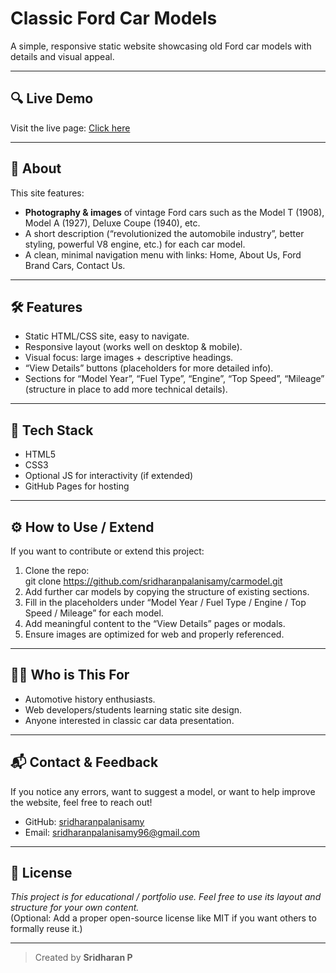 # Classic Ford Car Models

A simple, responsive static website showcasing old Ford car models with details and visual appeal.

---

## 🔍 Live Demo

Visit the live page: [Click here](https://sridharanpalanisamy.github.io/carmodel/)

---

## 📖 About
This site features:
- **Photography & images** of vintage Ford cars such as the Model T (1908), Model A (1927), Deluxe Coupe (1940), etc.  
- A short description (“revolutionized the automobile industry”, better styling, powerful V8 engine, etc.) for each car model.  
- A clean, minimal navigation menu with links: Home, About Us, Ford Brand Cars, Contact Us.

---

## 🛠️ Features
- Static HTML/CSS site, easy to navigate.  
- Responsive layout (works well on desktop & mobile).  
- Visual focus: large images + descriptive headings.  
- “View Details” buttons (placeholders for more detailed info).  
- Sections for “Model Year”, “Fuel Type”, “Engine”, “Top Speed”, “Mileage” (structure in place to add more technical details).

---

## 🎯 Tech Stack
- HTML5  
- CSS3  
- Optional JS for interactivity (if extended)  
- GitHub Pages for hosting

---

## ⚙️ How to Use / Extend
If you want to contribute or extend this project:
1. Clone the repo:  
             git clone https://github.com/sridharanpalanisamy/carmodel.git
3. Add further car models by copying the structure of existing sections.  
4. Fill in the placeholders under “Model Year / Fuel Type / Engine / Top Speed / Mileage” for each model.  
5. Add meaningful content to the “View Details” pages or modals.  
6. Ensure images are optimized for web and properly referenced.

---

## 👨‍💻 Who is This For

- Automotive history enthusiasts.  
- Web developers/students learning static site design.  
- Anyone interested in classic car data presentation.

---

## 📬 Contact & Feedback

If you notice any errors, want to suggest a model, or want to help improve the website, feel free to reach out!

- GitHub: [sridharanpalanisamy](https://github.com/sridharanpalanisamy)  
- Email: sridharanpalanisamy96@gmail.com  

---

## 📝 License

*This project is for educational / portfolio use. Feel free to use its layout and structure for your own content.*  
(Optional: Add a proper open-source license like MIT if you want others to formally reuse it.)

---

> Created by **Sridharan P**
